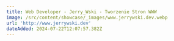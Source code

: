 ```yaml
---
title: Web Developer - Jerry_Wski - Tworzenie Stron WWW
image: /src/content/showcase/_images/www.jerrywski.dev.webp
url: 'http://www.jerrywski.dev'
dateAdded: 2024-07-22T12:07:57.382Z
---
```


